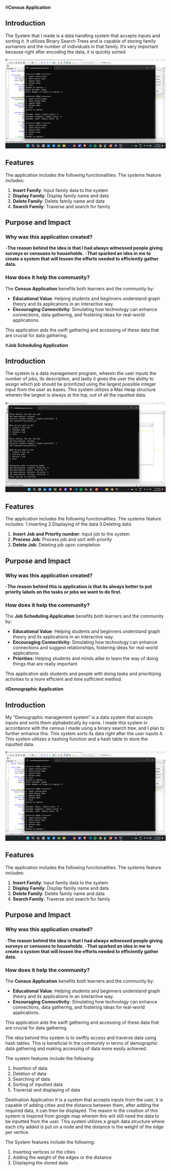#**Census Application**

## Introduction
The System that I made is a data handling system that accepts inputs and sorting it.
It utilizes Binary Search Trees and is capable of storing family surnames and the number of individuals in that family. 
It’s very important because right after encoding the data, it is quickly sorted. 


![Screenshot 2024-12-09 121633](https://github.com/RmrD05/My-Data-Structure-and-Algorithm-Activities/blob/6f93a0381a1a8b7677669ab8c8eceb2056c42063/Screenshot%202024-11-17%20232644.png)


## Features
The application includes the following functionalities:
The systems feature includes:
1. **Insert Family**: Input family data to the system
2. **Display Family**: Display family name and data
3. **Delete Family**:  Delete family name and data
4. **Search  Family**: Traverse and search for family

## Purpose and Impact
### Why was this application created?
-**The reason behind the idea is that I had always witnessed people giving surveys or censuses to households.**
-**That sparked an idea in me to create a system that will lessen the efforts needed to efficiently gather data.**

### How does it help the community?
The **Census Application** benefits both learners and the community by:
- **Educational Value**: Helping students and beginners understand graph theory and its applications in an interactive way.
- **Encouraging Connectivity**: Simulating how technology can enhance connections, data gathering, and fostering ideas for real-world applications.

This application aids the swift gathering and accessing of these data that are crucial for data gathering.

#**Job Scheduling Application**

## Introduction
The system is a data management program, wherein the user inputs the number of jobs, its description, and lastly it gives the user the ability to assign which job should be prioritized using the largest possible integer input from the user as bases. This system utilizes a Max Heap structure wherein the largest is always at the top, out of all the inputted data.


![Screenshot 2024-12-09 121633](https://github.com/RmrD05/My-Data-Structure-and-Algorithm-Activities/blob/ace8108d1d3a862f334c03b76aaa9e744101939d/Screenshot%202024-11-24%20230137.png)


## Features
The application includes the following functionalities:
The systems feature includes:
1.Inserting
2.Displaying of the data
3.Deleting data

1. **Insert Job and Priority number**: Input job to the system
2. **Process Job**: Process job and sort with priority
3. **Delete Job**:  Deleting job upon completion

## Purpose and Impact
### Why was this application created?
-**The reason behind this is application is that its  always better to put priority labels on the tasks or jobs we want to do first.**

### How does it help the community?
The **Job Scheduling Application** benefits both learners and the community by:
- **Educational Value**: Helping students and beginners understand graph theory and its applications in an interactive way.
- **Encouraging Connectivity**: Simulating how technology can enhance connections and suggest relationships, fostering ideas for real-world applications.
- **Priorities**: Helping students and minds alike to learn the way of doing things that are really important

This application aids students and people with doing tasks and prioritizing activities to a more efficient and time sufficient method.

#**Demographic Application**

## Introduction
My “Demographic management system” is a data system that accepts inputs and sorts them alphabetically by name. I made this system in accordance with the census I made using a binary search tree, and I plan to further enhance this. This system sorts its data right after the user inputs it. This system utilizes a hashing function and a hash table to store the inputted data.


![Screenshot 2024-12-09 121633](https://github.com/RmrD05/My-Data-Structure-and-Algorithm-Activities/blob/6f93a0381a1a8b7677669ab8c8eceb2056c42063/Screenshot%202024-11-17%20232644.png)


## Features
The application includes the following functionalities:
The systems feature includes:
1. **Insert Family**: Input family data to the system
2. **Display Family**: Display family name and data
3. **Delete Family**:  Delete family name and data
4. **Search  Family**: Traverse and search for family

## Purpose and Impact
### Why was this application created?
-**The reason behind the idea is that I had always witnessed people giving surveys or censuses to households.**
-**That sparked an idea in me to create a system that will lessen the efforts needed to efficiently gather data.**

### How does it help the community?
The **Census Application** benefits both learners and the community by:
- **Educational Value**: Helping students and beginners understand graph theory and its applications in an interactive way.
- **Encouraging Connectivity**: Simulating how technology can enhance connections, data gathering, and fostering ideas for real-world applications.

This application aids the swift gathering and accessing of these data that are crucial for data gathering.

 The idea behind this system is to swiftly access and traverse data using hash tables. This is beneficial in the community in terms of demographic data gathering and making accessing of data more easily achieved.

 The system features include the following:
 
 1. Insertion of data
 2. Deletion of data
 3. Searching of data
 4. Sorting of inputted data
 5. Traversal and displaying of data
  
Destination Application
It is a system that accepts inputs from the user, it is capable of adding cities and the distance between them, after adding the required data, it can then be displayed. The reason in the creation of this system is inspired from google map wherein this will still need the data to be inputted from the user. This system utilizes a graph data structure where each city added is put on a node and the distance is the weight of the edge per vertice.

The System features include the following:

1. Inserting vertices or the cities
2. Adding the weight of the edges or the distance
3. Displaying the stored data

